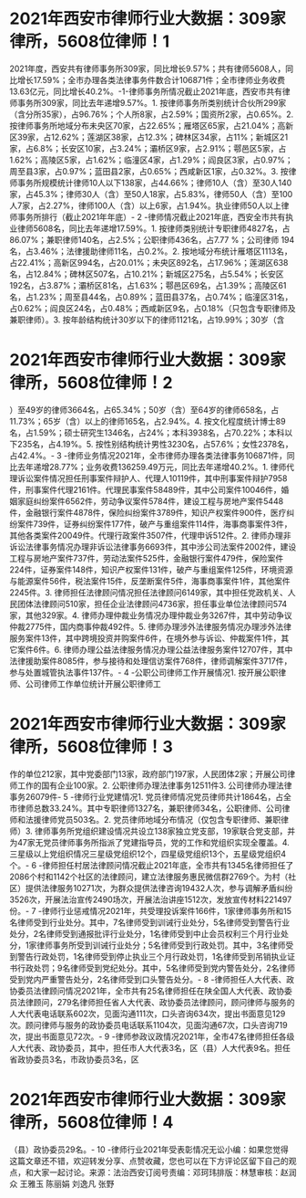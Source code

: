# 2021年西安市律师行业大数据：309家律所，5608位律师！1

2021年度，西安共有律师事务所309家，同比增长9.57%；共有律师5608人，同比增长17.59%；全市办理各类法律事务件数合计106871件；全市律师业务收费13.63亿元，同比增长40.2%。-1-律师事务所情况截止2021年底，西安市共有律师事务所309家，同比去年递增9.57%。1. 按律师事务所类别统计合伙所299家（含分所35家），占96.76%；个人所8家，占2.59%；国资所2家，占0.65%。2. 按律师事务所地域分布未央区70家，占22.65%；雁塔区65家，占21.04%；高新区39家，占12.62%；莲湖区38家，占12.3%；碑林区34家，占11%；新城区21家，占6.8%；长安区10家，占3.24%；灞桥区9家，占2.91%；鄠邑区5家，占1.62%；高陵区5家，占1.62%；临潼区4家，占1.29%；阎良区3家，占0.97%；周至县3家，占0.97%；蓝田县2家，占0.65%；西咸新区1家，占0.32%。3. 按律师事务所规模统计律师10人以下138家，占44.66%；律师10人（含）至30人140家，占45.3%；律师30人（含）至50人18家，占5.83%，律师50人（含）至100人7家，占2.27%，律师100人（含）以上6家，占1.94%。执业律师50人以上律师事务所排行（截止2021年年底）- 2 -律师情况截止2021年底，西安全市共有执业律师5608名，同比去年递增17.59%。1. 按律师类别统计专职律师4827名，占86.07%；兼职律师140名，占2.5%；公职律师436名，占7.77 %；公司律师 194名，占3.46%；法律援助律师11名，占0.2%。2. 按地域分布统计雁塔区1113名，占22.41%；高新区994名，占20.01%；未央区892名，占17.96%；莲湖区638名，占12.84%；碑林区507名，占10.21%；新城区275名，占5.54%；长安区192名，占3.87%；灞桥区81名，占1.63%；鄠邑区69名，占1.39%；高陵区61名，占1.23%；周至县44名，占0.89%；蓝田县37名，占0.74%；临潼区31名，占0.62%；阎良区24名，占0.48%；西咸新区9名，占0.18%（只包含专职律师及兼职律师）。3. 按年龄结构统计30岁以下的律师1121名，占19.99%；30岁（含

# 2021年西安市律师行业大数据：309家律所，5608位律师！2

）至49岁的律师3664名，占65.34%；50岁（含）至64岁的律师658名，占11.73%；65岁（含）以上的律师165名，占2.94%。4. 按文化程度统计博士89名，占1.59%；硕士研究生1346名，占24%；本科3938名，占70.22%；本科以下235名，占4.19%。5. 按性别结构统计男性3230名，占57.6%；女性2378名，占42.4%。- 3 -律师业务情况2021年，全市律师办理各类法律事务106871件，同比去年递增28.77%；业务收费136259.49万元，同比去年递增40.2%。1. 律师代理诉讼案件情况担任刑事案件辩护人、代理人10119件，其中刑事案件辩护7958件，刑事案件代理2161件。代理民事案件58489件，其中公司案件10046件，婚姻家庭纠纷案件6562件，劳动争议案件5784件，建设工程与房地产案件5448件，金融银行案件4878件，保险纠纷案件3789件，知识产权案件900件，医疗纠纷案件739件，证券纠纷案件177件，破产与重组案件114件，海事商事案件3件，其他各类案件20049件。代理行政案件3507件，代理申诉512件。2. 律师办理非诉讼法律事务情况办理非诉讼法律事务6693件，其中涉公司法案件2002件，建设工程与房地产案件737件，劳动法案件525件，金融银行案件479件，保险案件224件，证券案件148件，知识产权案件131件，破产与重组案件125件，环境资源与能源案件56件，税法案件15件，反垄断案件5件，海事商事案件1件，其他案件2245件。3. 律师担任法律顾问情况担任法律顾问6149家，其中担任党政机关、人民团体法律顾问510家，担任企业法律顾问4736家，担任事业单位法律顾问574家，其他329家。4. 律师办理仲裁业务情况办理仲裁业务3267件，其中劳动争议仲裁2775件，国内商事仲裁492件。5. 律师办理涉外法律服务情况办理涉外法律服务案件13件，其中跨境投资并购案件6件，在境外参与诉讼、仲裁案件1件，其它案件6件。6. 律师办理公益法律服务情况办理公益法律服务案件12707件，其中法律援助案件8085件，参与接待和处理信访案件768件，律师调解案件3717件，参与处置城管执法事件137件。- 4 -公职公司律师工作开展情况1. 按开展公职律师、公司律师工作单位统计开展公职律师工

# 2021年西安市律师行业大数据：309家律所，5608位律师！3

作的单位212家，其中党委部门13家，政府部门197家，人民团体2家；开展公司律师工作的国有企业100家。2. 公职律师办理法律事务12511件3. 公司律师办理法律事务26079件- 5 -律师行业党建情况1. 党员律师情况党员律师共计1864名，占全市律师总数33.24%。其中专职律师1327名，兼职律师34名，公职律师、公司律师和法援律师党员503名。2. 党员律师地域分布情况（仅包含专职律师、兼职律师）3. 律师事务所党组织建设情况共设立138家独立党支部，19家联合党支部，并为47家无党员律师事务所指派了党建指导员，党的工作和党组织实现全覆盖。4. 三星级以上党组织情况三星级党组织12个，四星级党组织13个，五星级党组织4个。- 6 -律师担任村居法律顾问情况截止2021年底，全市共有1345名律师担任了2086个村和1142个社区的法律顾问，建立法律服务惠民微信群2769个。为村（社区）提供法律服务10271次，为群众提供法律咨询19432人次，参与调解矛盾纠纷3526次，开展法治宣传2490场次，开展法治讲座1512次，发放宣传材料221497份。- 7 -律师行业惩戒情况2021年，共受理投诉案件166件，1家律师事务所和15名律师受到行业处分。其中，7名律师受到训诫行业处分，5名律师受到警告行业处分，2名律师受到通报批评行业处分，1名律师受到中止会员权利三个月行业处分，1家律师事务所受到训诫行业处分；5名律师受到行政处罚。其中，3名律师受到警告行政处罚，1名律师受到停止执业三个月行政处罚，1名律师受到吊销执业证书行政处罚；9名律师受到党纪处分。其中，5名律师受到党内警告处分，2名律师受到党内严重警告处分，2名律师受到口头警告处分。- 8 -律师担任人大代表、政协委员法律顾问情况2021年，全市共有25名律师担任在陕全国人大代表、政协委员法律顾问，279名律师担任省人大代表、政协委员法律顾问，顾问律师与服务的人大代表电话联系602次，见面沟通111次，口头咨询634次，提出书面意见129次。顾问律师与服务的政协委员电话联系1104次，见面沟通67次，口头咨询719次，提出书面意见72次。- 9 -律师参政议政情况2021年，全市47名律师担任各级人大代表、政协委员，其中，担任市人大代表3名，区（县）人大代表9名。担任省政协委员3名，市政协委员3名，区

# 2021年西安市律师行业大数据：309家律所，5608位律师！4

（县）政协委员29名。- 10 -律师行业2021年受表彰情况无讼小编：如果您觉得这篇文章还不错，欢迎转发分享、点赞收藏，您也可以在下方评论区留下自己的观点，和大家一起讨论。来源：法治西安订阅号责编：邓珂玮排版：林慧审核：赵润众 王雅玉 陈丽娟 刘逸凡 张野


